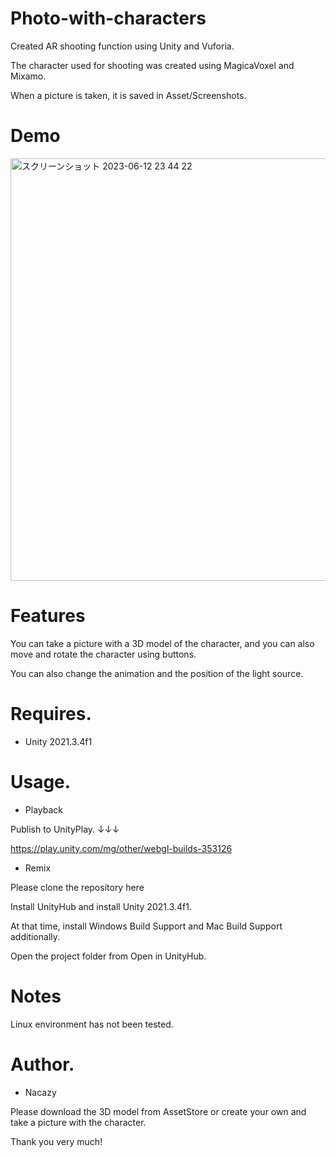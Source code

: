 # Photo-with-characters
Created AR shooting function using Unity and Vuforia.

The character used for shooting was created using MagicaVoxel and Mixamo.

When a picture is taken, it is saved in Asset/Screenshots.

# Demo
<img width="676" alt="スクリーンショット 2023-06-12 23 44 22" src="https://github.com/nakazi0635/Unity-photo-with-characters/assets/91645661/38851d76-53d8-48e3-9d6d-421419917bbe">

# Features

You can take a picture with a 3D model of the character, and you can also move and rotate the character using buttons.

You can also change the animation and the position of the light source.

# Requires.

* Unity 2021.3.4f1

# Usage.

* Playback 

Publish to UnityPlay. ↓↓↓

https://play.unity.com/mg/other/webgl-builds-353126

* Remix

Please clone the repository here

Install UnityHub and install Unity 2021.3.4f1.

At that time, install Windows Build Support and Mac Build Support additionally.

Open the project folder from Open in UnityHub.

# Notes

Linux environment has not been tested.

# Author.

* Nacazy

Please download the 3D model from AssetStore or create your own and take a picture with the character.

Thank you very much!
